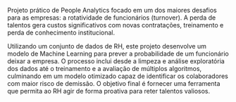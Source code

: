 Projeto prático de People Analytics focado em um dos maiores desafios para as empresas: a rotatividade de funcionários (turnover). A perda de talentos gera custos significativos com novas contratações, treinamento e perda de conhecimento institucional.

Utilizando um conjunto de dados de RH, este projeto desenvolve um modelo de Machine Learning para prever a probabilidade de um funcionário deixar a empresa. O processo inclui desde a limpeza e análise exploratória dos dados até o treinamento e a avaliação de múltiplos algoritmos, culminando em um modelo otimizado capaz de identificar os colaboradores com maior risco de demissão. O objetivo final é fornecer uma ferramenta que permita ao RH agir de forma proativa para reter talentos valiosos.

